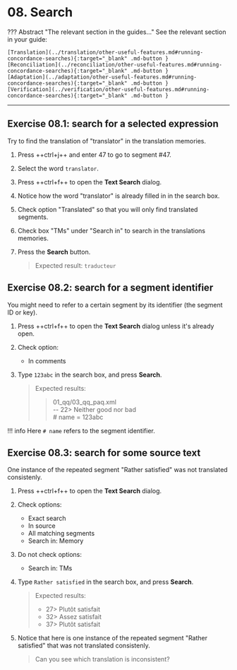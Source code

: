 # 08. Search

<!-- prettier-ignore -->
??? Abstract "The relevant section in the guides..."
	See the relevant section in your guide:

    [Translation](../translation/other-useful-features.md#running-concordance-searches){:target="_blank" .md-button }
    [Reconciliation](../reconciliation/other-useful-features.md#running-concordance-searches){:target="_blank" .md-button }
    [Adaptation](../adaptation/other-useful-features.md#running-concordance-searches){:target="_blank" .md-button }
    [Verification](../verification/other-useful-features.md#running-concordance-searches){:target="_blank" .md-button }

---

## Exercise 08.1: search for a selected expression

Try to find the translation of "translator" in the translation memories.

1. Press ++ctrl+j++ and enter 47 to go to segment #47.
2. Select the word `translator`.
3. Press ++ctrl+f++ to open the **Text Search** dialog.
4. Notice how the word "translator" is already filled in in the search box.
5. Check option "Translated" so that you will only find translated segments.
6. Check box "TMs" under "Search in" to search in the translations memories.
7. Press the **Search** button.

   > Expected result: `traducteur`

<!-- @todo: add exercise that shows how sometimes you don't get a fuzzy match because of low similarity score and poor matching algorithm but there's a useful concordance in the TM -->

## Exercise 08.2: search for a segment identifier

You might need to refer to a certain segment by its identifier (the segment ID or key).

1. Press ++ctrl+f++ to open the **Text Search** dialog unless it's already open.
2. Check option:

   - In comments

3. Type `123abc` in the search box, and press **Search**.

   > Expected results:
   >
   > > 01_qq/03_qq_paq.xml  
   > > -- 22> Neither good nor bad  
   > > \# name = 123abc

<!-- prettier-ignore -->
!!! info
	Here `# name` refers to the segment identifier.

<!--
## Exercise 08.4:

4. Find source text "Subject" in the project, but only if it has a translation.
-->

## Exercise 08.3: search for some source text

One instance of the repeated segment "Rather satisfied" was not translated consistenly.

1. Press ++ctrl+f++ to open the **Text Search** dialog.
2. Check options:

   - Exact search
   - In source
   - All matching segments
   - Search in: Memory

3. Do not check options:

   - Search in: TMs

   <!-- screenshot! -->

4. Type `Rather satisfied` in the search box, and press **Search**.

   > Expected results:
   >
   > - 27> Plutôt satisfait
   > - 32> Assez satisfait
   > - 37> Plutôt satisfait

5. Notice that here is one instance of the repeated segment "Rather satisfied" that was not translated consistenly.

   > Can you see which translation is inconsistent?

<!-- @todo: write RFF: go to next segment with a comment -->
